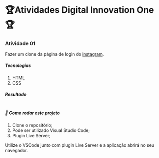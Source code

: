 # :trophy:Atividades Digital Innovation One:trophy:



### Atividade 01

Fazer um clone da página de login do [instagram](https://www.instagram.com/).

##### Tecnologias

1. HTML
2. CSS

##### Resultado

![]()

##### 🚀 Como rodar este projeto

1. Clone o repositório;
2. Pode ser utilizado Visual Studio Code;
3. Plugin Live Server;

Utilize o VSCode junto com plugin Live Server e a aplicação abrirá no seu navegador.